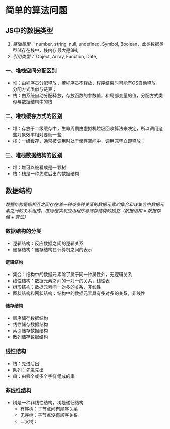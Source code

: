 # 简单的算法问题
## JS中的数据类型
1. *基础类型：* number, string, null, undefined, Symbol, Boolean，此类数据类型储存在栈中，栈内存最大是8M;
2. *引用类型：* Object, Array, Function, Date,
### 一、堆栈空间分配区别
* 堆：由程序员分配释放，若程序员不释放，程序结束时可能有OS自动释放，分配方式类似与链表；
* 栈：由系统自动分配释放，存放函数的参数值，和局部变量的值，分配方式类似与数据结构中的栈
### 二、堆栈缓存方式的区别
* 堆：存放于二级缓存中，生命周期由虚拟机垃圾回收算法来决定，所以调用这些对象效率相对要低一些
* 栈：一级缓存，通常被调用时处于储存空间中，调用完毕立即释放；
### 三、堆栈数据结构的区别
* 堆：堆可以被看成是一颗树
* 栈：栈是一种先进后出的数据结构
## 数据结构
*数据结构是指相互之间存在着一种或多种关系的数据元素的集合和该集合中数据元素之间的关系组成，准则是实现应用程序与储存结构的独立（数据结构 = 数据存储 + 算法）*
### 数据结构的分类
* 逻辑结构：反应数据之间的逻辑关系
* 储存结构：储存结构在计算机之间的表示
#### 逻辑结构
* 集合：结构中的数据元素除了属于同一种属性外，无逻辑关系
* 线性结构：数据元素之间的一对一的关系，线性表
* 树形结构：数据元素间一对多的关系，非线性
* 图状结构和网状结构：结构中的数据元素具有多对多的关系，非线性
#### 储存结构
* 顺序储存数据结构
* 线性储存数据结构
* 索引储存数据结构
* 散列储存数据结构
### 线性结构
* 栈：先进后出
* 队列：先进先出
* 串：由零个或多个字符组成的串
### 非线性结构
* 树是一种非线性结构，树是递归结构
  * 有序树：子节点间有顺序关系
  * 无序树：子节点没有顺序关系
  * 二叉树：